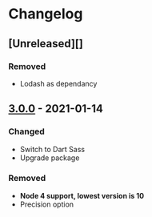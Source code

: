 # Changelog

## [Unreleased][]

### Removed

-   Lodash as dependancy

## [3.0.0][] - 2021-01-14

### Changed

-   Switch to Dart Sass
-   Upgrade package

### Removed

-   **Node 4 support, lowest version is 10**
-   Precision option

[3.0.0]: https://github.com/niksy/node-sass-json-functions/tree/v3.0.0
